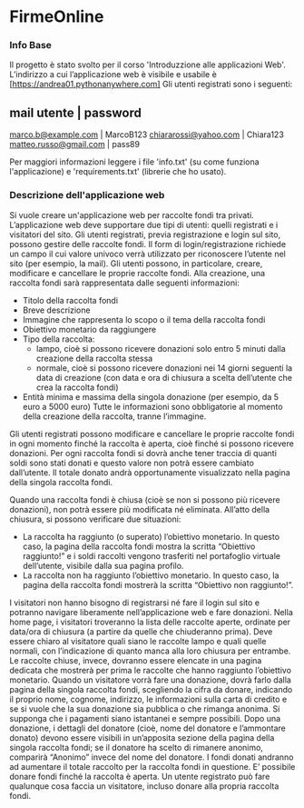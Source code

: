 # FirmeOnline
### Info Base
Il progetto è stato svolto per il corso 'Introduzzione alle applicazioni Web'.
L’indirizzo a cui l’applicazione web è visibile e usabile è [https://andrea01.pythonanywhere.com]
Gli utenti registrati sono i seguenti:

mail utente            | password
-------------------------------------
marco.b@example.com    | MarcoB123
chiararossi@yahoo.com  | Chiara123
matteo.russo@gmail.com | pass89

Per maggiori informazioni leggere i file 'info.txt' (su come funziona l'applicazione) e 'requirements.txt' (librerie che ho usato).

### Descrizione dell'applicazione web
Si vuole creare un'applicazione web per raccolte fondi tra privati. L’applicazione web deve supportare due tipi di utenti: quelli registrati e i visitatori del sito. 
Gli utenti registrati, previa registrazione e login sul sito, possono gestire delle raccolte fondi. Il form di login/registrazione richiede un campo il cui valore univoco verrà utilizzato per riconoscere l’utente nel sito (per esempio, la mail). Gli utenti possono, in particolare, creare, modificare e cancellare le proprie raccolte fondi. Alla creazione, una raccolta fondi sarà rappresentata dalle seguenti informazioni:
- Titolo della raccolta fondi
- Breve descrizione
- Immagine che rappresenta lo scopo o il tema della raccolta fondi
- Obiettivo monetario da raggiungere
- Tipo della raccolta:
  - lampo, cioè si possono ricevere donazioni solo entro 5 minuti dalla creazione della raccolta stessa
  - normale, cioè si possono ricevere donazioni nei 14 giorni seguenti la data di creazione (con data e ora di chiusura a        scelta dell’utente che crea la raccolta fondi)
- Entità minima e massima della singola donazione (per esempio, da 5 euro a 5000 euro)
Tutte le informazioni sono obbligatorie al momento della creazione della raccolta, tranne l’immagine. 

Gli utenti registrati possono modificare e cancellare le proprie raccolte fondi in ogni momento finché la raccolta è aperta, cioè finché si possono ricevere donazioni. Per ogni raccolta fondi si dovrà anche tener traccia di quanti soldi sono stati donati e questo valore non potrà essere cambiato dall’utente. Il totale donato andrà opportunamente visualizzato nella pagina della singola raccolta fondi.

Quando una raccolta fondi è chiusa (cioè se non si possono più ricevere donazioni), non potrà essere più modificata né eliminata. All’atto della chiusura, si possono verificare due situazioni:
- La raccolta ha raggiunto (o superato) l’obiettivo monetario. In questo caso, la pagina della raccolta fondi mostra la 
  scritta “Obiettivo raggiunto!” e i soldi raccolti vengono trasferiti nel portafoglio virtuale dell’utente, visibile dalla 
  sua pagina profilo.
- La raccolta non ha raggiunto l’obiettivo monetario. In questo caso, la pagina della raccolta fondi mostrerà la scritta 
  “Obiettivo non raggiunto!”.

I visitatori non hanno bisogno di registrarsi né fare il login sul sito e potranno navigare liberamente nell’applicazione web e fare donazioni. 
Nella home page, i visitatori troveranno la lista delle raccolte aperte, ordinate per data/ora di chiusura (a partire da quelle che chiuderanno prima). Deve essere chiaro al visitatore quali siano le raccolte lampo e quali quelle normali, con l’indicazione di quanto manca alla loro chiusura per entrambe. 
Le raccolte chiuse, invece, dovranno essere elencate in una pagina dedicata che mostrerà per prima le raccolte che hanno raggiunto l’obiettivo monetario.
Quando un visitatore vorrà fare una donazione, dovrà farlo dalla pagina della singola raccolta fondi, scegliendo la cifra da donare, indicando il proprio nome, cognome, indirizzo, le informazioni sulla carta di credito e se si vuole che la sua donazione sia pubblica o che rimanga anonima. Si supponga che i pagamenti siano istantanei e sempre possibili. 
Dopo una donazione, i dettagli del donatore (cioè, nome del donatore e l’ammontare donato) devono essere visibili in un’apposita sezione della pagina della singola raccolta fondi; se il donatore ha scelto di rimanere anonimo, comparirà “Anonimo” invece del nome del donatore. I fondi donati andranno ad aumentare il totale raccolto per la raccolta fondi in questione. E’ possibile donare fondi finché la raccolta è aperta.
Un utente registrato può fare qualunque cosa faccia un visitatore, incluso donare alla propria raccolta fondi.

